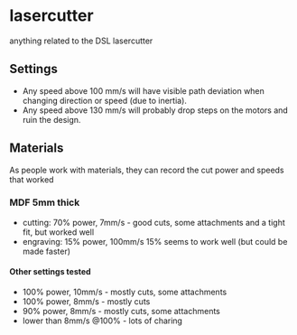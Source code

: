 # lasercutter
anything related to the DSL lasercutter


## Settings
* Any speed above 100 mm/s will have visible path deviation when changing
  direction or speed (due to inertia).
* Any speed above 130 mm/s will probably drop steps on the motors and ruin the
  design.

## Materials
As people work with materials, they can record the cut power and speeds that
worked

### MDF 5mm thick
* cutting: 70% power, 7mm/s - good cuts, some attachments and a tight fit, but worked well
* engraving: 15% power, 100mm/s 15% seems to work well (but could be made faster)

#### Other settings tested
* 100% power, 10mm/s - mostly cuts, some attachments
* 100% power, 8mm/s - mostly cuts
* 90% power, 8mm/s - mostly cuts, some attachments
* lower than 8mm/s @100% - lots of charing

